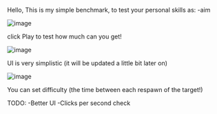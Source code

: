 Hello,
This is my simple benchmark, to test your personal skills as:
-aim

![image](https://github.com/konris39/BenchmarkForYourSkills/assets/151552959/a7b5913b-2045-4d4f-9ee8-5e6c0bf4aabf)

click Play to test how much can you get!

![image](https://github.com/konris39/BenchmarkForYourSkills/assets/151552959/f379e69f-f434-49c2-8fd7-7fa91d343267)

UI is very simplistic (it will be updated a little bit later on)

![image](https://github.com/konris39/BenchmarkForYourSkills/assets/151552959/697ed292-0e04-4d57-8d18-ea7f98d65761)

You can set difficulty (the time between each respawn of the target!)

TODO:
-Better UI
-Clicks per second check 

